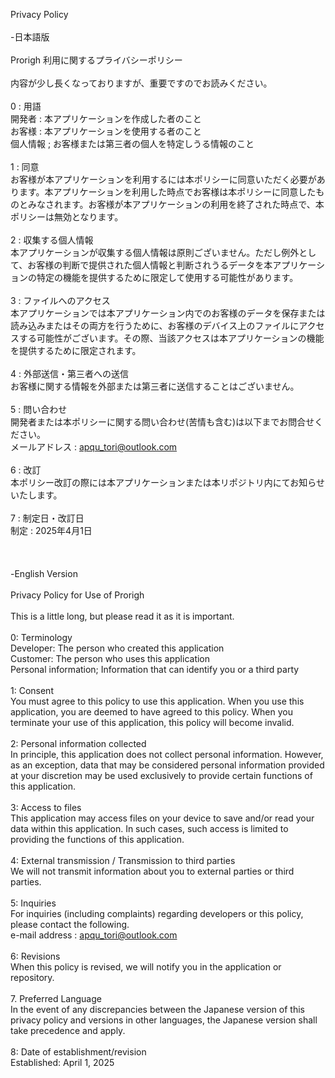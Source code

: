 Privacy Policy</br>
</br>
-日本語版</br>
</br>
Prorigh 利用に関するプライバシーポリシー</br>
</br>
内容が少し長くなっておりますが、重要ですのでお読みください。</br>
</br>
0 : 用語</br>
 開発者 : 本アプリケーションを作成した者のこと</br>
 お客様 : 本アプリケーションを使用する者のこと</br>
 個人情報 ; お客様または第三者の個人を特定しうる情報のこと</br>
</br>
1 : 同意</br>
 お客様が本アプリケーションを利用するには本ポリシーに同意いただく必要があります。本アプリケーションを利用した時点でお客様は本ポリシーに同意したものとみなされます。お客様が本アプリケーションの利用を終了された時点で、本ポリシーは無効となります。</br>
</br>
2 : 収集する個人情報</br>
 本アプリケーションが収集する個人情報は原則ございません。ただし例外として、お客様の判断で提供された個人情報と判断されうるデータを本アプリケーションの特定の機能を提供するために限定して使用する可能性があります。</br>
</br>
3 : ファイルへのアクセス</br>
 本アプリケーションでは本アプリケーション内でのお客様のデータを保存または読み込みまたはその両方を行うために、お客様のデバイス上のファイルにアクセスする可能性がございます。その際、当該アクセスは本アプリケーションの機能を提供するために限定されます。</br>
</br>
4 : 外部送信・第三者への送信</br>
 お客様に関する情報を外部または第三者に送信することはございません。</br>
</br>
5 : 問い合わせ</br>
 開発者または本ポリシーに関する問い合わせ(苦情も含む)は以下までお問合せください。</br>
メールアドレス : <a href="mailto:apqu_tori@outlook.com">apqu_tori@outlook.com</a></br>
</br>
6 : 改訂</br>
 本ポリシー改訂の際には本アプリケーションまたは本リポジトリ内にてお知らせいたします。</br>
</br>
7 : 制定日・改訂日</br>
 制定 : 2025年4月1日</br>
</br>
</br>
</br>
-English Version</br>
 </br>
Privacy Policy for Use of Prorigh</br>
</br>
This is a little long, but please read it as it is important.</br>
</br>
0: Terminology</br>
Developer: The person who created this application</br>
Customer: The person who uses this application</br>
Personal information; Information that can identify you or a third party</br>
</br>
1: Consent</br>
You must agree to this policy to use this application. When you use this application, you are deemed to have agreed to this policy. When you terminate your use of this application, this policy will become invalid.</br>
</br>
2: Personal information collected</br>
In principle, this application does not collect personal information. However, as an exception, data that may be considered personal information provided at your discretion may be used exclusively to provide certain functions of this application.</br>
</br>
3: Access to files</br>
This application may access files on your device to save and/or read your data within this application. In such cases, such access is limited to providing the functions of this application.</br>
</br>
4: External transmission / Transmission to third parties</br>
We will not transmit information about you to external parties or third parties.</br>
</br>
5: Inquiries</br>
For inquiries (including complaints) regarding developers or this policy, please contact the following.</br>
e-mail address : <a href="mailto:apqu_tori@outlook.com">apqu_tori@outlook.com</a></br>
</br>
6: Revisions</br>
When this policy is revised, we will notify you in the application or repository.</br>
</br>
7. Preferred Language</br>
In the event of any discrepancies between the Japanese version of this privacy policy and versions in other languages, the Japanese version shall take precedence and apply.</br>
</br>
8: Date of establishment/revision</br>
Established: April 1, 2025</br>
